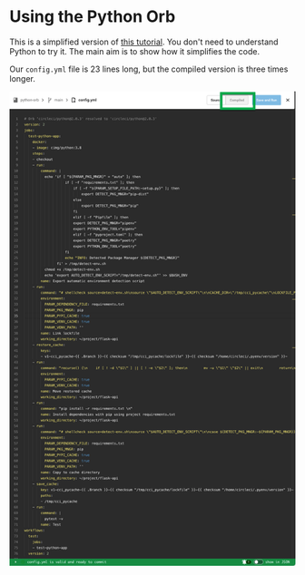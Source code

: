 # Using the Python Orb

This is a simplified version of [this tutorial](https://circleci.com/blog/multiple-orbs-pipeline-config/). You don't need to understand Python to try it. The main aim is to show how it simplifies the code.

Our `config.yml` file is 23 lines long, but the compiled version is three times longer.

![Compiled config](./compiled-python-orb-config.png)
